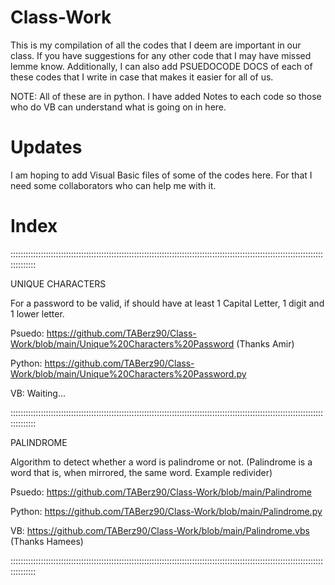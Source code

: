 # Class-Work
This is my compilation of all the codes that I deem are important in our class. If you have suggestions for any other code that I may have missed lemme know.
Additionally, I can also add PSUEDOCODE DOCS of each of these codes that I write in case that makes it easier for all of us.

NOTE: All of these are in python. I have added Notes to each code so those who do VB can understand what is going on in here.

# Updates
I am hoping to add Visual Basic files of some of the codes here. For that I need some collaborators who can help me with it.

# Index
::::::::::::::::::::::::::::::::::::::::::::::::::::::::::::::::::::::::::::::::::::::::::::::::::::::::::::::::::::::::::::::::::::::

UNIQUE CHARACTERS

For a password to be valid, if should have at least 1 Capital Letter, 1 digit and 1 lower letter.

Psuedo: https://github.com/TABerz90/Class-Work/blob/main/Unique%20Characters%20Password (Thanks Amir)

Python: https://github.com/TABerz90/Class-Work/blob/main/Unique%20Characters%20Password.py

VB: Waiting...

::::::::::::::::::::::::::::::::::::::::::::::::::::::::::::::::::::::::::::::::::::::::::::::::::::::::::::::::::::::::::::::::::::::

PALINDROME

Algorithm to detect whether a word is palindrome or not. (Palindrome is a word that is, when mirrored, the same word. Example redivider)

Psuedo: https://github.com/TABerz90/Class-Work/blob/main/Palindrome

Python: https://github.com/TABerz90/Class-Work/blob/main/Palindrome.py

VB: https://github.com/TABerz90/Class-Work/blob/main/Palindrome.vbs (Thanks Hamees)

::::::::::::::::::::::::::::::::::::::::::::::::::::::::::::::::::::::::::::::::::::::::::::::::::::::::::::::::::::::::::::::::::::::

